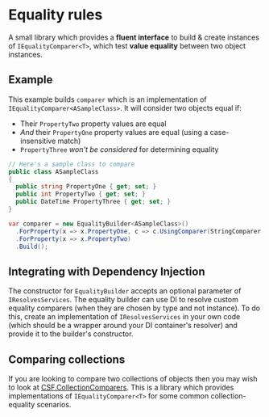 # Equality rules
A small library which provides a **fluent interface** to build & create instances of `IEqualityComparer<T>`, which test **value equality** between two object instances.

## Example
This example builds `comparer` which is an implementation of `IEqualityComparer<ASampleClass>`.  It will consider two objects equal if:
* Their `PropertyTwo` property values are equal
* *And* their `PropertyOne` property values are equal (using a case-insensitive match)
* `PropertyThree` *won't be considered* for determining equality

```csharp
// Here's a sample class to compare
public class ASampleClass
{
  public string PropertyOne { get; set; }
  public int PropertyTwo { get; set; }
  public DateTime PropertyThree { get; set; }
}

var comparer = new EqualityBuilder<ASampleClass>()
  .ForProperty(x => x.PropertyOne, c => c.UsingComparer(StringComparer.InvariantCultureIgnoreCase))
  .ForProperty(x => x.PropertyTwo)
  .Build();
```

## Integrating with Dependency Injection
The constructor for `EqualityBuilder` accepts an optional parameter of `IResolvesServices`.  The equality builder can use DI to resolve custom equality comparers (when they are chosen by type and not instance).  To do this, create an implementation of `IResolvesServices` in your own code (which should be a wrapper around your DI container's resolver) and provide it to the builder's constructor.

## Comparing collections
If you are looking to compare two collections of objects then you may wish to look at [CSF.CollectionComparers](https://github.com/csf-dev/CSF.CollectionComparers). This is a library which provides implementations of `IEqualityComparer<T>` for some common collection-equality scenarios.

